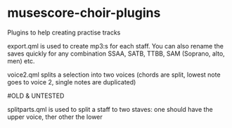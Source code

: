 # musescore-choir-plugins

Plugins to help creating practise tracks

export.qml is used to create mp3:s for each staff. You can also rename the saves quickly for any combination SSAA, SATB, TTBB, SAM (Soprano, alto, men) etc.

voice2.qml splits a selection into two voices (chords are split, lowest note goes to voice 2, single notes are duplicated)

#OLD & UNTESTED

splitparts.qml is used to split a staff to two staves: one should have the upper voice, ther other the lower
